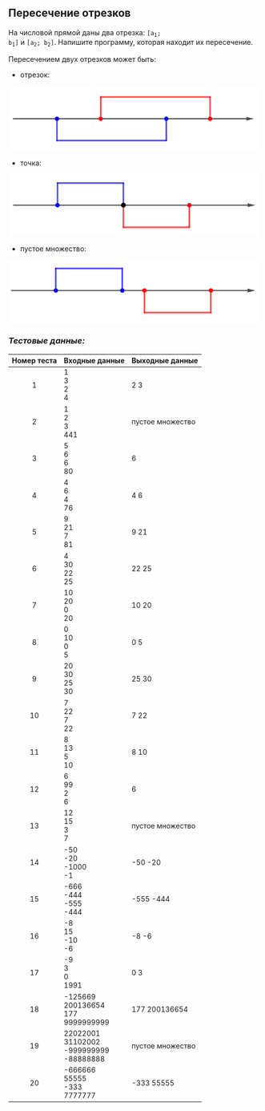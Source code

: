 ## Пересечение отрезков

На числовой прямой даны два отрезка: <code>[a<sub>1</sub>; b<sub>1</sub>]</code> и <code>[a<sub>2</sub>; b<sub>2</sub>]</code>.
Напишите программу, которая находит их пересечение.

Пересечением двух отрезков может быть:

- отрезок:

<img src="/img/problem4.3.10_1.png" alt="отрезок" width="500">

- точка:

<img src="/img/problem4.3.10_2.png" alt="точка" width="500">

- пустое множество:

<img src="/img/problem4.3.10_3.png" alt="пустое множество" width="500">

<br>

### *Тестовые данные:*

| Номер теста | Входные данные                                  | Выходные данные  |
|:-----------:|-------------------------------------------------|------------------|
|      1      | 1<br>3<br>2<br>4                                | 2 3              |
|      2      | 1<br>2<br>3<br>441                              | пустое множество |
|      3      | 5<br>6<br>6<br>80                               | 6                |
|      4      | 4<br>6<br>4<br>76                               | 4 6              |
|      5      | 9<br>21<br>7<br>81                              | 9 21             |
|      6      | 4<br>30<br>22<br>25                             | 22 25            |
|      7      | 10<br>20<br>0<br>20                             | 10 20            |
|      8      | 0<br>10<br>0<br>5                               | 0 5              |
|      9      | 20<br>30<br>25<br>30                            | 25 30            |
|     10      | 7<br>22<br>7<br>22                              | 7 22             |
|     11      | 8<br>13<br>5<br>10                              | 8 10             |
|     12      | 6<br>99<br>2<br>6                               | 6                |
|     13      | 12<br>15<br>3<br>7                              | пустое множество |
|     14      | -50<br>-20<br>-1000<br>-1                       | -50 -20          |
|     15      | -666<br>-444<br>-555<br>-444                    | -555 -444        |
|     16      | -8<br>15<br>-10<br>-6                           | -8 -6            |
|     17      | -9<br>3<br>0<br>1991                            | 0 3              |
|     18      | -125669<br>200136654<br>177<br>9999999999       | 177 200136654    |
|     19      | 22022001<br>31102002<br>-999999999<br>-88888888 | пустое множество |
|     20      | -666666<br>55555<br>-333<br>7777777             | -333 55555       |